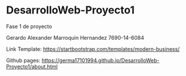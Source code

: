 # DesarrolloWeb-Proyecto1
Fase 1 de proyecto

Gerardo Alexander Marroquin Hernandez
7690-14-6084

Link Template:
https://startbootstrap.com/templates/modern-business/

Github pages:
https://germa17101994.github.io/DesarrolloWeb-Proyecto1/about.html